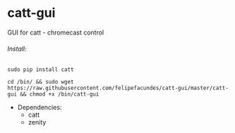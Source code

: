 # catt-gui
GUI for catt - chromecast control

###### Install:

```
sudo pip install catt

cd /bin/ && sudo wget https://raw.githubusercontent.com/felipefacundes/catt-gui/master/catt-gui && chmod +x /bin/catt-gui
```

- Dependencies:
  - catt
  - zenity

